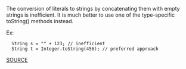 The conversion of literals to strings by concatenating them with empty strings is inefficient. It is much better to use one of the type-specific toString() methods instead.

Ex:

	  String s = "" + 123; // inefficient 
	  String t = Integer.toString(456); // preferred approach

[SOURCE](http://pmd.sourceforge.net/pmd-5.3.2/pmd-java/rules/java/optimizations.html#AddEmptyString)
